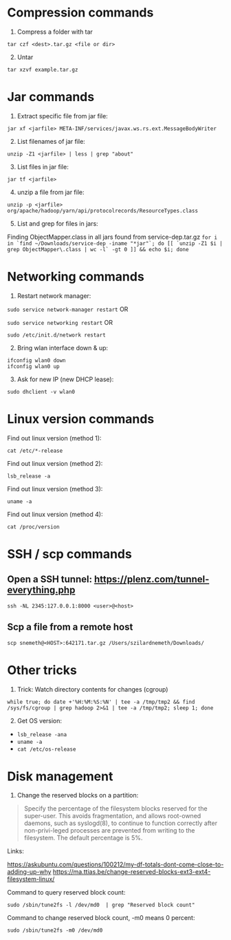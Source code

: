 
Compression commands
===========================
1. Compress a folder with tar

```tar czf <dest>.tar.gz <file or dir>```

2. Untar

```tar xzvf example.tar.gz```


Jar commands
============

1. Extract specific file from jar file:

```jar xf <jarfile> META-INF/services/javax.ws.rs.ext.MessageBodyWriter```

2. List filenames of jar file: 

```unzip -Z1 <jarfile> | less | grep "about"```

3. List files in jar file: 

```jar tf <jarfile>```

4. unzip a file from jar file: 

```unzip -p <jarfile> org/apache/hadoop/yarn/api/protocolrecords/ResourceTypes.class```

5. List and grep for files in jars: 

Finding ObjectMapper.class in all jars found from service-dep.tar.gz
```for i in `find ~/Downloads/service-dep -iname "*jar"`; do [[ `unzip -Z1 $i | grep ObjectMapper\.class | wc -l` -gt 0 ]] && echo $i; done```

Networking commands 
===================

1. Restart network manager:

```sudo service network-manager restart``` OR

```sudo service networking restart``` OR

```sudo /etc/init.d/network restart```

2. Bring wlan interface down & up:

```
ifconfig wlan0 down
ifconfig wlan0 up
```

3. Ask for new IP (new DHCP lease): 

```sudo dhclient -v wlan0```


Linux version commands 
======================
Find out linux version (method 1):

```cat /etc/*-release```

Find out linux version (method 2):

```lsb_release -a```

Find out linux version (method 3):

```uname -a```

Find out linux version (method 4):

```cat /proc/version```



SSH / scp commands
====================

## Open a SSH tunnel: https://plenz.com/tunnel-everything.php

```ssh -NL 2345:127.0.0.1:8000 <user>@<host>```

## Scp a file from a remote host

```scp snemeth@<HOST>:642171.tar.gz /Users/szilardnemeth/Downloads/```


Other tricks
============

1. Trick: Watch directory contents for changes (cgroup)

```while true; do date +'%H:%M:%S:%N' | tee -a /tmp/tmp2 && find /sys/fs/cgroup | grep hadoop 2>&1 | tee -a /tmp/tmp2; sleep 1; done```

2. Get OS version: 
- `lsb_release -ana`
- `uname -a`
- `cat /etc/os-release`


Disk management
============
1. Change the reserved blocks on a partition: 

> Specify the percentage of the filesystem blocks reserved for the super-user. This avoids fragmentation, and allows root-owned daemons, such as syslogd(8), to continue to function correctly after non-privi-leged processes are prevented from writing to the filesystem. The default percentage is 5%.

Links:

https://askubuntu.com/questions/100212/my-df-totals-dont-come-close-to-adding-up-why
https://ma.ttias.be/change-reserved-blocks-ext3-ext4-filesystem-linux/

Command to query reserved block count: 

```sudo /sbin/tune2fs -l /dev/md0  | grep "Reserved block count"```


Command to change reserved block count, -m0 means 0 percent:

```sudo /sbin/tune2fs -m0 /dev/md0```
